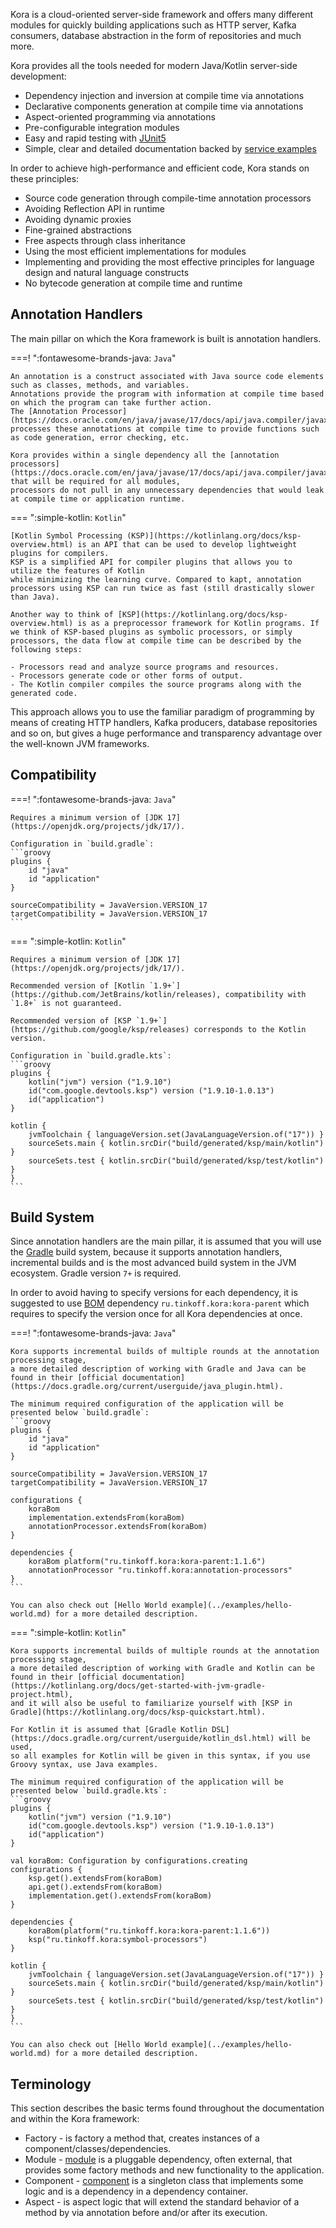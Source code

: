 Kora is a cloud-oriented server-side framework and offers
many different modules for quickly building applications such as HTTP server, Kafka consumers, database abstraction in the form of repositories and much more.

Kora provides all the tools needed for modern Java/Kotlin server-side development:

- Dependency injection and inversion at compile time via annotations
- Declarative components generation at compile time via annotations
- Aspect-oriented programming via annotations
- Pre-configurable integration modules
- Easy and rapid testing with [JUnit5](junit5.md)
- Simple, clear and detailed documentation backed by [service examples](../examples/kora-examples.md)

In order to achieve high-performance and efficient code, Kora stands on these principles:

- Source code generation through compile-time annotation processors
- Avoiding Reflection API in runtime
- Avoiding dynamic proxies
- Fine-grained abstractions
- Free aspects through class inheritance
- Using the most efficient implementations for modules
- Implementing and providing the most effective principles for language design and natural language constructs
- No bytecode generation at compile time and runtime

## Annotation Handlers

The main pillar on which the Kora framework is built is annotation handlers.

===! ":fontawesome-brands-java: `Java`"

    An annotation is a construct associated with Java source code elements such as classes, methods, and variables.
    Annotations provide the program with information at compile time based on which the program can take further action.
    The [Annotation Processor](https://docs.oracle.com/en/java/javase/17/docs/api/java.compiler/javax/annotation/processing/Processor.html) processes these annotations at compile time to provide functions such as code generation, error checking, etc.

    Kora provides within a single dependency all the [annotation processors](https://docs.oracle.com/en/java/javase/17/docs/api/java.compiler/javax/annotation/processing/Processor.html) that will be required for all modules, 
    processors do not pull in any unnecessary dependencies that would leak at compile time or application runtime.

=== ":simple-kotlin: `Kotlin`"

    [Kotlin Symbol Processing (KSP)](https://kotlinlang.org/docs/ksp-overview.html) is an API that can be used to develop lightweight plugins for compilers.
    KSP is a simplified API for compiler plugins that allows you to utilize the features of Kotlin
    while minimizing the learning curve. Compared to kapt, annotation processors using KSP can run twice as fast (still drastically slower than Java).

    Another way to think of [KSP](https://kotlinlang.org/docs/ksp-overview.html) is as a preprocessor framework for Kotlin programs. If we think of KSP-based plugins as symbolic processors, or simply processors, the data flow at compile time can be described by the following steps:

    - Processors read and analyze source programs and resources.
    - Processors generate code or other forms of output.
    - The Kotlin compiler compiles the source programs along with the generated code.

This approach allows you to use the familiar paradigm of programming by means of creating HTTP handlers,
Kafka producers, database repositories and so on, but gives a huge performance and transparency advantage over the well-known JVM frameworks.

## Compatibility

===! ":fontawesome-brands-java: `Java`"

    Requires a minimum version of [JDK 17](https://openjdk.org/projects/jdk/17/).

    Configuration in `build.gradle`:
    ```groovy
    plugins {
        id "java"
        id "application"
    }   

    sourceCompatibility = JavaVersion.VERSION_17
    targetCompatibility = JavaVersion.VERSION_17
    ```

=== ":simple-kotlin: `Kotlin`"

    Requires a minimum version of [JDK 17](https://openjdk.org/projects/jdk/17/).

    Recommended version of [Kotlin `1.9+`](https://github.com/JetBrains/kotlin/releases), compatibility with `1.8+` is not guaranteed.

    Recommended version of [KSP `1.9+`](https://github.com/google/ksp/releases) corresponds to the Kotlin version.

    Configuration in `build.gradle.kts`:
    ```groovy
    plugins {
        kotlin("jvm") version ("1.9.10")
        id("com.google.devtools.ksp") version ("1.9.10-1.0.13")
        id("application")
    }

    kotlin {
        jvmToolchain { languageVersion.set(JavaLanguageVersion.of("17")) }
        sourceSets.main { kotlin.srcDir("build/generated/ksp/main/kotlin") }
        sourceSets.test { kotlin.srcDir("build/generated/ksp/test/kotlin") }
    }
    ```

## Build System

Since annotation handlers are the main pillar, it is assumed that you will use the [Gradle](https://gradle.org/guides/) build system,
because it supports annotation handlers, incremental builds and is the most advanced build system in the JVM ecosystem.
Gradle version `7+` is required.

In order to avoid having to specify versions for each dependency, it is suggested to use [BOM](https://docs.gradle.org/current/userguide/platforms.html#sub:bom_import)
dependency `ru.tinkoff.kora:kora-parent` which requires to specify the version once for all Kora dependencies at once.

===! ":fontawesome-brands-java: `Java`"

    Kora supports incremental builds of multiple rounds at the annotation processing stage,
    a more detailed description of working with Gradle and Java can be found in their [official documentation](https://docs.gradle.org/current/userguide/java_plugin.html).

    The minimum required configuration of the application will be presented below `build.gradle`:
    ```groovy
    plugins {
        id "java"
        id "application"
    }   

    sourceCompatibility = JavaVersion.VERSION_17
    targetCompatibility = JavaVersion.VERSION_17

    configurations {
        koraBom
        implementation.extendsFrom(koraBom)
        annotationProcessor.extendsFrom(koraBom)
    }

    dependencies {
        koraBom platform("ru.tinkoff.kora:kora-parent:1.1.6")
        annotationProcessor "ru.tinkoff.kora:annotation-processors"
    }
    ```

    You can also check out [Hello World example](../examples/hello-world.md) for a more detailed description.

=== ":simple-kotlin: `Kotlin`"

    Kora supports incremental builds of multiple rounds at the annotation processing stage,
    a more detailed description of working with Gradle and Kotlin can be found in their [official documentation](https://kotlinlang.org/docs/get-started-with-jvm-gradle-project.html),
    and it will also be useful to familiarize yourself with [KSP in Gradle](https://kotlinlang.org/docs/ksp-quickstart.html).

    For Kotlin it is assumed that [Gradle Kotlin DSL](https://docs.gradle.org/current/userguide/kotlin_dsl.html) will be used,
    so all examples for Kotlin will be given in this syntax, if you use Groovy syntax, use Java examples.

    The minimum required configuration of the application will be presented below `build.gradle.kts`:
    ```groovy
    plugins {
        kotlin("jvm") version ("1.9.10")
        id("com.google.devtools.ksp") version ("1.9.10-1.0.13")
        id("application")
    }

    val koraBom: Configuration by configurations.creating
    configurations {
        ksp.get().extendsFrom(koraBom)
        api.get().extendsFrom(koraBom)
        implementation.get().extendsFrom(koraBom)
    }

    dependencies {
        koraBom(platform("ru.tinkoff.kora:kora-parent:1.1.6"))
        ksp("ru.tinkoff.kora:symbol-processors")
    }

    kotlin {
        jvmToolchain { languageVersion.set(JavaLanguageVersion.of("17")) }
        sourceSets.main { kotlin.srcDir("build/generated/ksp/main/kotlin") }
        sourceSets.test { kotlin.srcDir("build/generated/ksp/test/kotlin") }
    }
    ```

    You can also check out [Hello World example](../examples/hello-world.md) for a more detailed description.

## Terminology

This section describes the basic terms found throughout the documentation and within the Kora framework:

- Factory - is factory a method that, creates instances of a component/classes/dependencies.
- Module - [module](container.md#external-factory) is a pluggable dependency, often external, that provides some factory methods and new functionality to the application.
- Component - [component](container.md#components) is a singleton class that implements some logic and is a dependency in a dependency container.
- Aspect - is aspect logic that will extend the standard behavior of a method by via annotation before and/or after its execution.
